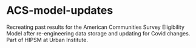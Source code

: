 # ACS-model-updates
Recreating past results for the American Communities Survey Eligibility Model after re-engineering data storage and updating for Covid changes. Part of HIPSM at Urban Institute. 
